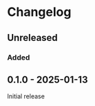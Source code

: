# Changelog

<!-- loosely based on https://keepachangelog.com/en/1.0.0/ -->

## Unreleased

### Added

## 0.1.0 - 2025-01-13

Initial release

